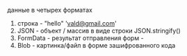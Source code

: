 данные в четырех форматах

1. строка - "hello" 'vald@gmail.com'
2. JSON - объект / массив в виде строки JSON.stringify()
3. FormData - результат отправления форм -
4. Blob - картинка/файл в форме зашифрованного кода
